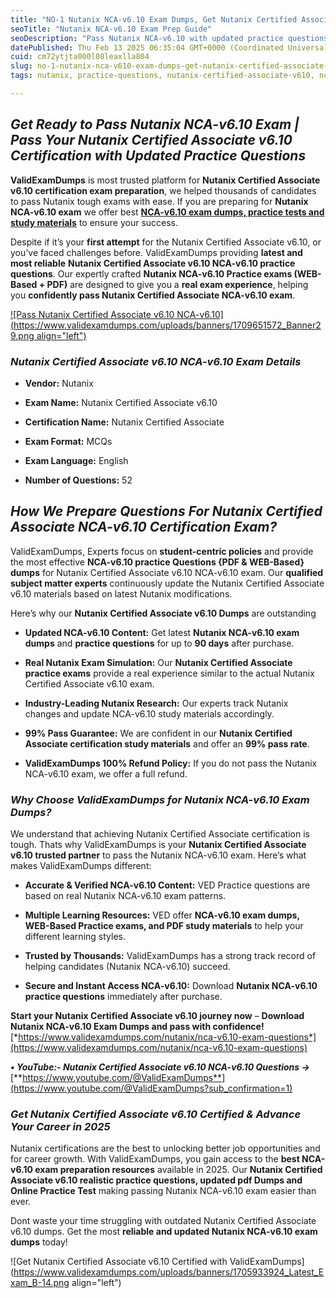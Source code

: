```yaml
---
title: "NO-1 Nutanix NCA-v6.10 Exam Dumps, Get Nutanix Certified Associate v6.10 Practice Questions [PDF + Online Test]"
seoTitle: "Nutanix NCA-v6.10 Exam Prep Guide"
seoDescription: "Pass Nutanix NCA-v6.10 with updated practice questions and exam dumps available in PDF and online test formats. Boost your career now!"
datePublished: Thu Feb 13 2025 06:35:04 GMT+0000 (Coordinated Universal Time)
cuid: cm72ytjta000l08leaxlla804
slug: no-1-nutanix-nca-v610-exam-dumps-get-nutanix-certified-associate-v610-practice-questions-pdf-online-test
tags: nutanix, practice-questions, nutanix-certified-associate-v610, nca-v610

---
```


## ***Get Ready to Pass Nutanix NCA-v6.10 Exam | Pass Your Nutanix Certified Associate v6.10 Certification with Updated Practice Questions***

**ValidExamDumps** is most trusted platform for **Nutanix Certified Associate v6.10 certification exam preparation**, we helped thousands of candidates to pass Nutanix tough exams with ease. If you are preparing for **Nutanix NCA-v6.10 exam** we offer best [**NCA-v6.10 exam dumps, practice tests and study materials**](https://www.validexamdumps.com/nutanix/nca-v6.10-dumps) to ensure your success.

Despite if it’s your **first attempt** for the Nutanix Certified Associate v6.10, or you’ve faced challenges before. ValidExamDumps providing **latest and most reliable** **Nutanix Certified Associate v6.10 NCA-v6.10 practice questions**. Our expertly crafted **Nutanix NCA-v6.10 Practice exams (WEB-Based + PDF)** are designed to give you a **real exam experience**, helping you **confidently pass Nutanix Certified Associate NCA-v6.10 exam**.

[![Pass Nutanix Certified Associate v6.10 NCA-v6.10](https://www.validexamdumps.com/uploads/banners/1709651572_Banner29.png align="left")](https://www.validexamdumps.com/nutanix/nca-v6.10-exam-questions)

### ***Nutanix Certified Associate v6.10 NCA-v6.10 Exam Details***

* **Vendor:** Nutanix
    
* **Exam Name:** Nutanix Certified Associate v6.10
    
* **Certification Name:** Nutanix Certified Associate
    
* **Exam Format:** MCQs
    
* **Exam Language:** English
    
* **Number of Questions:** 52
    

## ***How We Prepare Questions For Nutanix Certified Associate NCA-v6.10 Certification Exam?***

ValidExamDumps, Experts focus on **student-centric policies** and provide the most effective **NCA-v6.10 practice Questions {PDF & WEB-Based} dumps** for Nutanix Certified Associate v6.10 NCA-v6.10 exam. Our **qualified subject matter experts** continuously update the Nutanix Certified Associate v6.10 materials based on latest Nutanix modifications.

Here’s why our **Nutanix Certified Associate v6.10 Dumps** are outstanding

* **Updated NCA-v6.10 Content:** Get latest **Nutanix NCA-v6.10 exam dumps** and **practice questions** for up to **90 days** after purchase.
    
* **Real Nutanix Exam Simulation:** Our **Nutanix Certified Associate practice exams** provide a real experience similar to the actual Nutanix Certified Associate v6.10 exam.
    
* **Industry-Leading Nutanix Research:** Our experts track Nutanix changes and update NCA-v6.10 study materials accordingly.
    
* **99% Pass Guarantee:** We are confident in our **Nutanix Certified Associate certification study materials** and offer an **99% pass rate**.
    
* **ValidExamDumps 100% Refund Policy:** If you do not pass the Nutanix NCA-v6.10 exam, we offer a full refund.
    

### ***Why Choose ValidExamDumps for Nutanix NCA-v6.10 Exam Dumps?***

We understand that achieving Nutanix Certified Associate certification is tough. Thats why ValidExamDumps is your **Nutanix Certified Associate v6.10 trusted partner** to pass the Nutanix NCA-v6.10 exam. Here’s what makes ValidExamDumps different:

* **Accurate & Verified NCA-v6.10 Content:** VED Practice questions are based on real Nutanix NCA-v6.10 exam patterns.
    
* **Multiple Learning Resources:** VED offer **NCA-v6.10 exam dumps, WEB-Based Practice exams, and PDF study materials** to help your different learning styles.
    
* **Trusted by Thousands:** ValidExamDumps has a strong track record of helping candidates (Nutanix NCA-v6.10) succeed.
    
* **Secure and Instant Access NCA-v6.10:** Download **Nutanix NCA-v6.10 practice questions** immediately after purchase.
    

**Start your Nutanix Certified Associate v6.10 journey now** – **Download Nutanix NCA-v6.10 Exam Dumps and pass with confidence!**  
[*https://www.validexamdumps.com/nutanix/nca-v6.10-exam-questions*](https://www.validexamdumps.com/nutanix/nca-v6.10-exam-questions)

***• YouTube:- Nutanix Certified Associate v6.10 NCA-v6.10 Questions →*** [**https://www.youtube.com/@ValidExamDumps**](https://www.youtube.com/@ValidExamDumps?sub_confirmation=1)

### ***Get Nutanix Certified Associate v6.10 Certified & Advance Your Career in 2025***

Nutanix certifications are the best to unlocking better job opportunities and for career growth. With ValidExamDumps, you gain access to the **best NCA-v6.10 exam preparation resources** available in 2025. Our **Nutanix Certified Associate v6.10 realistic practice questions, updated pdf Dumps and Online Practice Test** making passing Nutanix NCA-v6.10 exam easier than ever.

Dont waste your time struggling with outdated Nutanix Certified Associate v6.10 dumps. Get the most **reliable and updated Nutanix NCA-v6.10 exam dumps** today!

![Get Nutanix Certified Associate v6.10 Certified with ValidExamDumps](https://www.validexamdumps.com/uploads/banners/1705933924_Latest_Exam_B-14.png align="left")